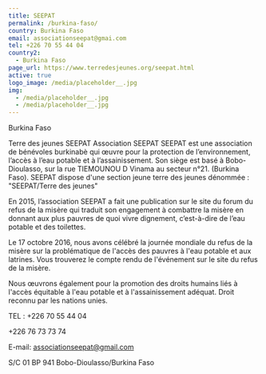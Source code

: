 ```yaml
---
title: SEEPAT
permalink: /burkina-faso/
country: Burkina Faso
email: associationseepat@gmai.com
tel: +226 70 55 44 04
country2:
  - Burkina Faso
page_url: https://www.terredesjeunes.org/seepat.html
active: true
logo_image: /media/placeholder__.jpg
img:
  - /media/placeholder__.jpg
  - /media/placeholder__.jpg
---
```

Burkina Faso

Terre des jeunes SEEPAT
Association SEEPAT
SEEPAT est une association de bénévoles burkinabè qui œuvre pour la protection de l’environnement, l’accès à l’eau potable et à l’assainissement. Son siège est basé à Bobo-Dioulasso, sur la rue TIEMOUNOU D Vinama au secteur n°21. (Burkina Faso). SEEPAT dispose d'une section jeune terre des jeunes dénommée : "SEEPAT/Terre des jeunes"


En 2015, l’association SEEPAT a fait une publication sur le site du forum du refus de la misère qui traduit son engagement à combattre la misère en donnant aux plus pauvres de quoi vivre dignement, c’est-à-dire de l’eau potable et des toilettes.


Le 17 octobre 2016, nous avons célébré la journée mondiale du refus de la misère sur la problématique de l'accès des pauvres à l'eau potable et aux latrines. Vous trouverez le compte rendu de l'événement sur le site du refus de la misère.


Nous œuvrons également pour la promotion des droits humains liés à l'accès équitable à l'eau potable et à l'assainissement adéquat. Droit reconnu par les nations unies.


TEL : +226 70 55 44 04


+226 76 73 73 74


E-mail: associationseepat@gmail.com


S/C 01 BP 941 Bobo-Dioulasso/Burkina Faso
